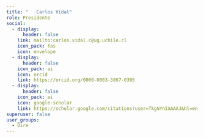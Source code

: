 ```yaml
---
title: "   Carlos Vidal"
role: Presidente
social:
  - display:
      header: false
    link: mailto:carlos.vidal.c@ug.uchile.cl
    icon_pack: fas
    icon: envelope
  - display:
      header: false
    icon_pack: ai
    icon: orcid
    link: https://orcid.org/0000-0003-3867-0395
  - display:
      header: false
    icon_pack: ai
    icon: google-scholar
    link: https://scholar.google.com/citations?user=TkgNYnIAAAAJ&hl=en
superuser: false
user_groups:
  - Dire
---
```

